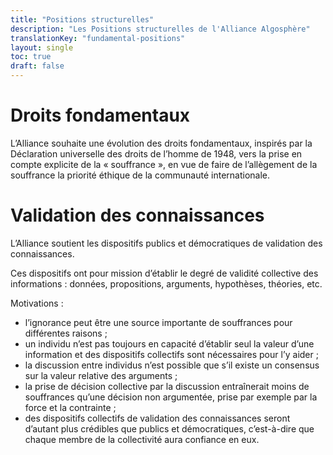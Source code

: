 ```yaml
---
title: "Positions structurelles"
description: "Les Positions structurelles de l'Alliance Algosphère"
translationKey: "fundamental-positions"
layout: single
toc: true
draft: false
---
```


# Droits fondamentaux
L’Alliance souhaite une évolution des droits fondamentaux, inspirés par la Déclaration universelle des droits de l’homme de 1948, vers la prise en compte explicite de la « souffrance », en vue de faire de l’allègement de la souffrance la priorité éthique de la communauté internationale.

# Validation des connaissances
L’Alliance soutient les dispositifs publics et démocratiques de validation des connaissances.

Ces dispositifs ont pour mission d’établir le degré de validité collective des informations : données, propositions, arguments, hypothèses, théories, etc.

Motivations :
- l’ignorance peut être une source importante de souffrances pour différentes raisons ;
- un individu n’est pas toujours en capacité d’établir seul la valeur d’une information et des dispositifs collectifs sont nécessaires pour l’y aider ;
- la discussion entre individus n’est possible que s’il existe un consensus sur la valeur relative des arguments ;
- la prise de décision collective par la discussion entraînerait moins de souffrances qu’une décision non argumentée, prise par exemple par la force et la contrainte ;
- des dispositifs collectifs de validation des connaissances seront d’autant plus crédibles que publics et démocratiques, c’est-à-dire que chaque membre de la collectivité aura confiance en eux.
